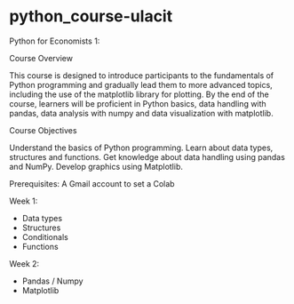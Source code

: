# python_course-ulacit

Python for Economists 1:

Course Overview

This course is designed to introduce participants to the fundamentals of Python programming and gradually lead them to more advanced topics, including the use of the matplotlib library for plotting. By the end of the course, learners will be proficient in Python basics, data handling with pandas, data analysis with numpy and data visualization with matplotlib.

Course Objectives

Understand the basics of Python programming.
Learn about data types, structures and functions.
Get knowledge about data handling using pandas and NumPy.
Develop graphics using Matplotlib.


Prerequisites:
A Gmail account to set a Colab

Week 1:

- Data types
- Structures
- Conditionals
- Functions

Week 2:

- Pandas / Numpy
- Matplotlib

